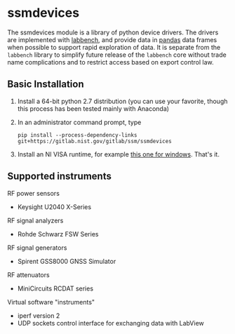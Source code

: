 # ssmdevices
The ssmdevices module is a library of python device drivers. The drivers are implemented with [labbench](https://gitlab.nist.gov/gitlab/ssm/labbench),
and provide data in [pandas](http://pandas.pydata.org/) data frames when possible to support rapid exploration of data.
It is separate from the `labbench` library to simplify future release of the `labbench` core without trade name complications and to restrict
access based on export control law.

## Basic Installation
1. Install a 64-bit python 2.7 distribution (you can use your favorite, though this process has been tested mainly with Anaconda)
2. In an administrator command prompt, type

   `pip install --process-dependency-links git+https://gitlab.nist.gov/gitlab/ssm/ssmdevices`
3. Install an NI VISA runtime, for example [this one for windows](http://download.ni.com/support/softlib/visa/NI-VISA/16.0/Windows/NIVISA1600runtime.exe).
That's it.

## Supported instruments
RF power sensors
* Keysight U2040 X-Series

RF signal analyzers
* Rohde Schwarz FSW Series 

RF signal generators
* Spirent GSS8000 GNSS Simulator

RF attenuators
* MiniCircuits RCDAT series

Virtual software "instruments"
* iperf version 2
* UDP sockets control interface for exchanging data with LabView